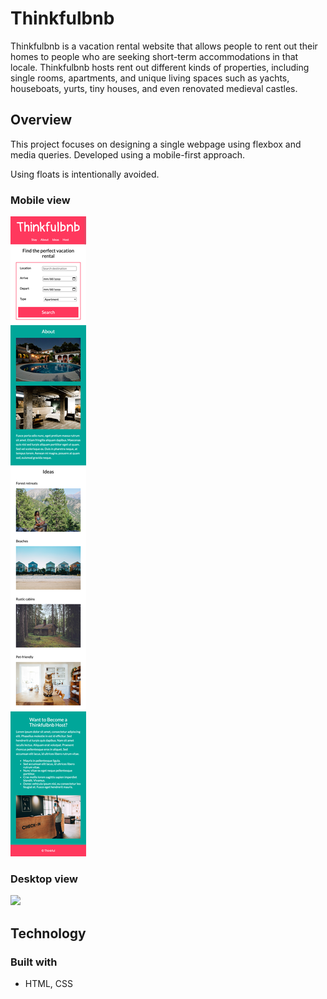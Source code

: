 # Thinkfulbnb

Thinkfulbnb is a vacation rental website that allows people to rent out their homes to people who are seeking short-term accommodations in that locale. Thinkfulbnb hosts rent out different kinds of properties, including single rooms, apartments, and unique living spaces such as yachts, houseboats, yurts, tiny houses, and even renovated medieval castles.

## Overview

This project focuses on designing a single webpage using flexbox and media queries.  Developed using a mobile-first approach.  

Using floats is intentionally avoided.

### Mobile view

![](images/Thinkfulbnb-mobile.png)

### Desktop view

![](images/Thinkfulbnb-desktop.png)

## Technology

### Built with

* HTML, CSS
